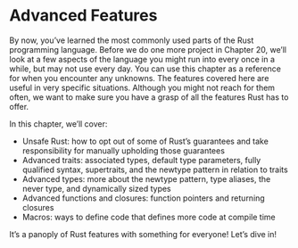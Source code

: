 # Advanced Features

By now, you’ve learned the most commonly used parts of the Rust programming language. Before we do one more project in Chapter 20, we’ll look at a few aspects of the language you might run into every once in a while, but may not use every day. You can use this chapter as a reference for when you encounter any unknowns. The features covered here are useful in very specific situations. Although you might not reach for them often, we want to make sure you have a grasp of all the features Rust has to offer.

In this chapter, we’ll cover:

* Unsafe Rust: how to opt out of some of Rust’s guarantees and take responsibility for manually upholding those guarantees
* Advanced traits: associated types, default type parameters, fully qualified syntax, supertraits, and the newtype pattern in relation to traits
* Advanced types: more about the newtype pattern, type aliases, the never type, and dynamically sized types
* Advanced functions and closures: function pointers and returning closures
* Macros: ways to define code that defines more code at compile time

It’s a panoply of Rust features with something for everyone! Let’s dive in!
